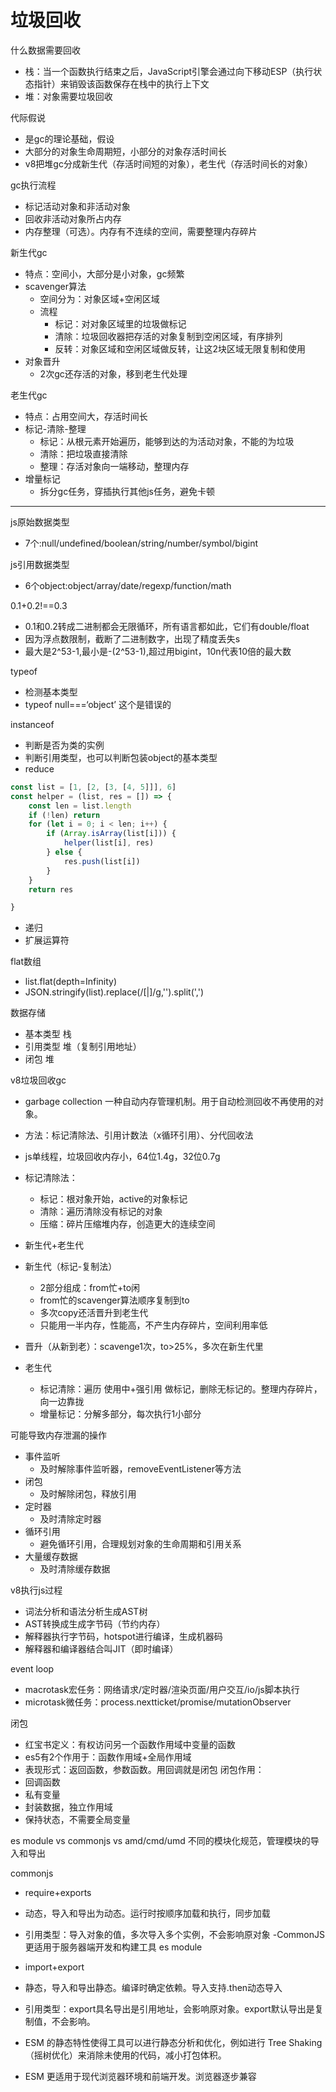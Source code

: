 # 垃圾回收

什么数据需要回收

- 栈：当一个函数执行结束之后，JavaScript引擎会通过向下移动ESP（执行状态指针）来销毁该函数保存在栈中的执行上下文
- 堆：对象需要垃圾回收

代际假说

- 是gc的理论基础，假设
- 大部分的对象生命周期短，小部分的对象存活时间长
- v8把堆gc分成新生代（存活时间短的对象），老生代（存活时间长的对象）

gc执行流程

- 标记活动对象和非活动对象
- 回收非活动对象所占内存
- 内存整理（可选）。内存有不连续的空间，需要整理内存碎片

新生代gc

- 特点：空间小，大部分是小对象，gc频繁
- scavenger算法
    - 空间分为：对象区域+空闲区域
    - 流程
        - 标记：对对象区域里的垃圾做标记
        - 清除：垃圾回收器把存活的对象复制到空闲区域，有序排列
        - 反转：对象区域和空闲区域做反转，让这2块区域无限复制和使用
- 对象晋升
    - 2次gc还存活的对象，移到老生代处理

老生代gc

- 特点：占用空间大，存活时间长
- 标记-清除-整理
    - 标记：从根元素开始遍历，能够到达的为活动对象，不能的为垃圾
    - 清除：把垃圾直接清除
    - 整理：存活对象向一端移动，整理内存
- 增量标记
    - 拆分gc任务，穿插执行其他js任务，避免卡顿

---


js原始数据类型

- 7个:null/undefined/boolean/string/number/symbol/bigint

js引用数据类型

- 6个object:object/array/date/regexp/function/math

0.1+0.2!==0.3

- 0.1和0.2转成二进制都会无限循环，所有语言都如此，它们有double/float
- 因为浮点数限制，截断了二进制数字，出现了精度丢失s
- 最大是2^53-1,最小是-(2^53-1),超过用bigint，10n代表10倍的最大数

typeof

- 检测基本类型
- typeof null===‘object’ 这个是错误的

instanceof

- 判断是否为类的实例
- 判断引用类型，也可以判断包装object的基本类型
- reduce

```js
const list = [1, [2, [3, [4, 5]]], 6]
const helper = (list, res = []) => {
    const len = list.length
    if (!len) return
    for (let i = 0; i < len; i++) {
        if (Array.isArray(list[i])) {
            helper(list[i], res)
        } else {
            res.push(list[i])
        }
    }
    return res

}
```

- 递归
- 扩展运算符

flat数组

- list.flat(depth=Infinity)
- JSON.stringify(list).replace(/\[|\]/g,'').split(',')

数据存储

- 基本类型 栈
- 引用类型 堆（复制引用地址）
- 闭包 堆

v8垃圾回收gc

- garbage collection 一种自动内存管理机制。用于自动检测回收不再使用的对象。
- 方法：标记清除法、引用计数法（x循环引用）、分代回收法
- js单线程，垃圾回收内存小，64位1.4g，32位0.7g

- 标记清除法：
    - 标记：根对象开始，active的对象标记
    - 清除：遍历清除没有标记的对象
    - 压缩：碎片压缩堆内存，创造更大的连续空间
- 新生代+老生代
- 新生代（标记-复制法）
    - 2部分组成：from忙+to闲
    - from忙的scavenger算法顺序复制到to
    - 多次copy还活晋升到老生代
    - 只能用一半内存，性能高，不产生内存碎片，空间利用率低
- 晋升（从新到老）：scavenge1次，to>25%，多次在新生代里
- 老生代
    - 标记清除：遍历 使用中+强引用 做标记，删除无标记的。整理内存碎片，向一边靠拢
    - 增量标记：分解多部分，每次执行1小部分

可能导致内存泄漏的操作

- 事件监听
    - 及时解除事件监听器，removeEventListener等方法
- 闭包
    - 及时解除闭包，释放引用
- 定时器
    - 及时清除定时器
- 循环引用
    - 避免循环引用，合理规划对象的生命周期和引用关系
- 大量缓存数据
    - 及时清除缓存数据

v8执行js过程

- 词法分析和语法分析生成AST树
- AST转换成生成字节码（节约内存）
- 解释器执行字节码，hotspot进行编译，生成机器码
- 解释器和编译器结合叫JIT（即时编译）

event loop

- macrotask宏任务：网络请求/定时器/渲染页面/用户交互/io/js脚本执行
- microtask微任务：process.nextticket/promise/mutationObserver

闭包

- 红宝书定义：有权访问另一个函数作用域中变量的函数
- es5有2个作用于：函数作用域+全局作用域
- 表现形式：返回函数，参数函数。用回调就是闭包
  闭包作用：
- 回调函数
- 私有变量
- 封装数据，独立作用域
- 保持状态，不需要全局变量

es module vs commonjs vs amd/cmd/umd
不同的模块化规范，管理模块的导入和导出

commonjs

- require+exports
- 动态，导入和导出为动态。运行时按顺序加载和执行，同步加载
- 引用类型：导入对象的值，多次导入多个实例，不会影响原对象
  -CommonJS 更适用于服务器端开发和构建工具
  es module

- import+export
- 静态，导入和导出静态。编译时确定依赖。导入支持.then动态导入
- 引用类型：export具名导出是引用地址，会影响原对象。export默认导出是复制值，不会影响。
- ESM 的静态特性使得工具可以进行静态分析和优化，例如进行 Tree Shaking（摇树优化）来消除未使用的代码，减小打包体积。
- ESM 更适用于现代浏览器环境和前端开发。浏览器逐步兼容
